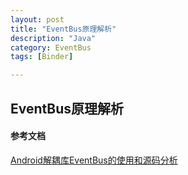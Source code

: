 ```yaml
---
layout: post
title: "EventBus原理解析"
description: "Java"
category: EventBus
tags: [Binder]

---
```


## EventBus原理解析

#### 参考文档
[Android解耦库EventBus的使用和源码分析](http://blog.csdn.net/yuanzeyao/article/details/38174537)